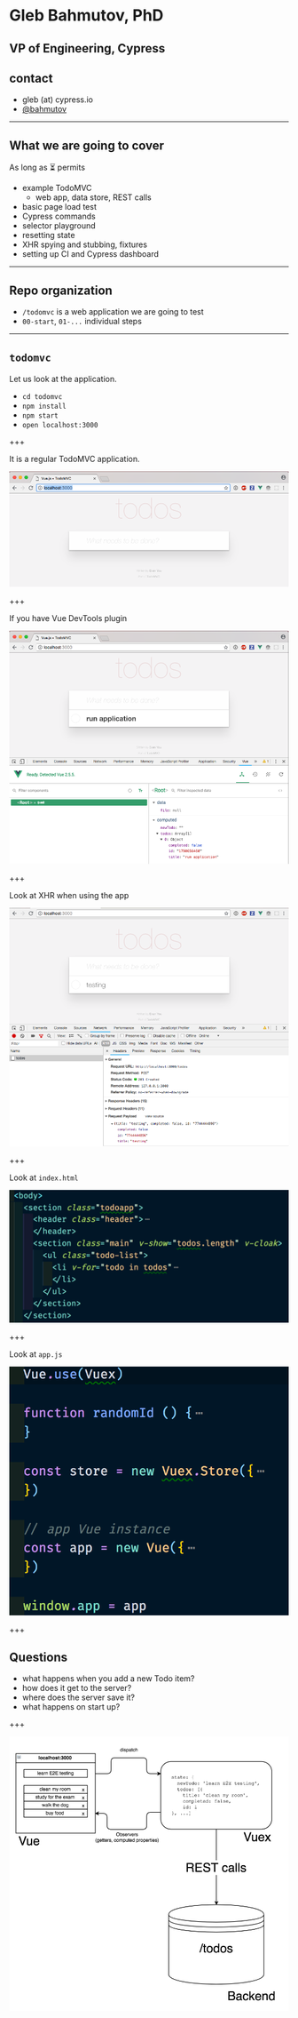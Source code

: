 # Gleb Bahmutov, PhD

## VP of Engineering, Cypress

## contact

- gleb (at) cypress.io
- [@bahmutov](https://twitter.com/bahmutov)

---

## What we are going to cover

As long as ⏳ permits

- example TodoMVC
  - web app, data store, REST calls
- basic page load test
- Cypress commands
- selector playground
- resetting state
- XHR spying and stubbing, fixtures
- setting up CI and Cypress dashboard

---

## Repo organization

- `/todomvc` is a web application we are going to test
- `00-start`, `01-...` individual steps

---

## `todomvc`

Let us look at the application.

- `cd todomvc`
- `npm install`
- `npm start`
- `open localhost:3000`

+++

It is a regular TodoMVC application.

![TodoMVC](todomvc/img/todomvc.png)

+++

If you have Vue DevTools plugin

![With Vue DevTools](todomvc/img/vue-devtools.png)

+++

Look at XHR when using the app

![Network](todomvc/img/network.png)

+++

Look at `index.html`

![DOM](todomvc/img/DOM.png)

+++

Look at `app.js`

![Application](todomvc/img/app.png)

+++

## Questions

- what happens when you add a new Todo item?
- how does it get to the server?
- where does the server save it?
- what happens on start up?

+++

![App organization](todomvc/img/vue-vuex-rest.png)
